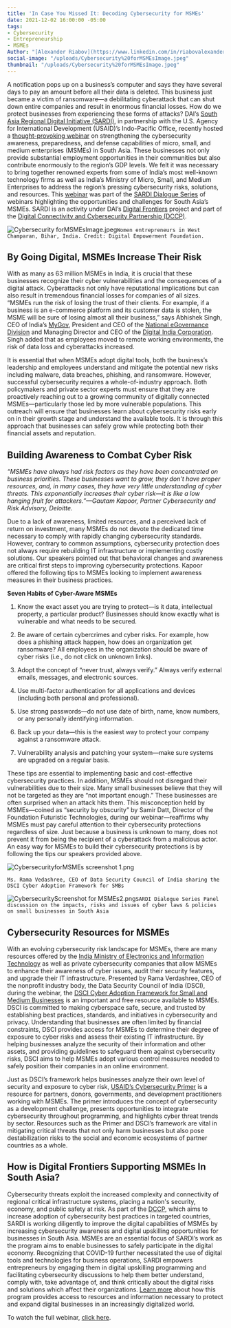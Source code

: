 ```yaml
---
title: 'In Case You Missed It: Decoding Cybersecurity for MSMEs'
date: 2021-12-02 16:00:00 -05:00
tags:
- Cybersecurity
- Entrepreneurship
- MSMEs
Author: "[Alexander Riabov](https://www.linkedin.com/in/riabovalexander/)"
social-image: "/uploads/Cybersecurity%20forMSMEsImage.jpeg"
thumbnail: "/uploads/Cybersecurity%20forMSMEsImage.jpeg"
---
```


A notification pops up on a business’s computer and says they have several days to pay an amount before all their data is deleted. This business just became a victim of ransomware—a debilitating cyberattack that can shut down entire companies and result in enormous financial losses. How do we protect businesses from experiencing these forms of attacks? DAI’s [South Asia Regional Digital Initiative (SARDI),](https://www.usaid.gov/digital-development/sardi-factsheet) in partnership with the U.S. Agency for International Development (USAID)’s Indo-Pacific Office, recently hosted a [thought-provoking webinar](https://www.youtube.com/watch?v=wBywomxU6qI&t=2942s) on strengthening the cybersecurity awareness, preparedness, and defense capabilities of micro, small, and medium enterprises (MSMEs) in South Asia. These businesses not only provide substantial employment opportunities in their communities but also contribute enormously to the region’s GDP levels. We felt it was necessary to bring together renowned experts from some of India’s most well-known technology firms as well as India’s Ministry of Micro, Small, and Medium Enterprises to address the region’s pressing cybersecurity risks, solutions, and resources. This [webinar](https://www.youtube.com/watch?v=wBywomxU6qI&t=2942s) was part of the [SARDI Dialogue Series](https://app.livestorm.co/usaid/sardi) of webinars highlighting the opportunities and challenges for South Asia’s MSMEs. SARDI is an activity under DAI’s [Digital Frontiers](https://www.dai.com/our-work/projects/worldwide-digital-frontiers-df) project and part of the [Digital Connectivity and Cybersecurity Partnership (DCCP)](https://www.usaid.gov/digital-development/digital-connectivity-cybersecurity-partnership).

![Cybersecurity forMSMEsImage.jpeg](/uploads/Cybersecurity%20forMSMEsImage.jpeg)`Women entrepreneurs in West Champaran, Bihar, India. Credit: Digital Empowerment Foundation.`

<!--more-->

## By Going Digital, MSMEs Increase Their Risk

With as many as 63 million MSMEs in India, it is crucial that these businesses recognize their cyber vulnerabilities and the consequences of a digital attack. Cyberattacks not only have reputational implications but can also result in tremendous financial losses for companies of all sizes. “MSMEs run the risk of losing the trust of their clients. For example, if a business is an e-commerce platform and its customer data is stolen, the MSME will be sure of losing almost all their business,” says Abhishek Singh, CEO of India’s [MyGov](https://www.mygov.in/covid-19/), President and CEO of the [National eGovernance Division](https://negd.gov.in/) and Managing Director and CEO of the [Digital India Corporation](https://dic.gov.in/). Singh added that as employees moved to remote working environments, the risk of data loss and cyberattacks increased.

It is essential that when MSMEs adopt digital tools, both the business’s leadership and employees understand and mitigate the potential new risks including malware, data breaches, phishing, and ransomware. However, successful cybersecurity requires a whole-of-industry approach. Both policymakers and private sector experts must ensure that they are proactively reaching out to a growing community of digitally connected MSMEs—particularly those led by more vulnerable populations. This outreach will ensure that businesses learn about cybersecurity risks early on in their growth stage and understand the available tools. It is through this approach that businesses can safely grow while protecting both their financial assets and reputation.

## Building Awareness to Combat Cyber Risk

*“MSMEs have always had risk factors as they have been concentrated on business priorities. These businesses want to grow, they don’t have proper resources, and, in many cases, they have very little understanding of cyber threats. This exponentially increases their cyber risk—it is like a low hanging fruit for attackers.”—Gautam Kapoor, Partner Cybersecurity and Risk Advisory, Deloitte.*

Due to a lack of awareness, limited resources, and a perceived lack of return on investment, many MSMEs do not devote the dedicated time necessary to comply with rapidly changing cybersecurity standards. However, contrary to common assumptions, cybersecurity protection does not always require rebuilding IT infrastructure or implementing costly solutions. Our speakers pointed out that behavioral changes and awareness are critical first steps to improving cybersecurity protections. Kapoor offered the following tips to MSMEs looking to implement awareness measures in their business practices.

**Seven Habits of Cyber-Aware MSMEs**

1. Know the exact asset you are trying to protect—is it data, intellectual property, a particular product? Businesses should know exactly what is vulnerable and what needs to be secured.

2. Be aware of certain cybercrimes and cyber risks. For example, how does a phishing attack happen, how does an organization get ransomware? All employees in the organization should be aware of cyber risks (i.e., do not click on unknown links).

3. Adopt the concept of “never trust, always verify.” Always verify external emails, messages, and electronic sources.

4. Use multi-factor authentication for all applications and devices (including both personal and professional).

5. Use strong passwords—do not use date of birth, name, know numbers, or any personally identifying information.

6. Back up your data—this is the easiest way to protect your company against a ransomware attack.

7. Vulnerability analysis and patching your system—make sure systems are upgraded on a regular basis.

These tips are essential to implementing basic and cost-effective cybersecurity practices. In addition, MSMEs should not disregard their vulnerabilities due to their size. Many small businesses believe that they will not be targeted as they are “not important enough.” These businesses are often surprised when an attack hits them. This misconception held by MSMEs—coined as “security by obscurity” by Samir Datt, Director of the Foundation Futuristic Technologies, during our webinar—reaffirms why MSMEs must pay careful attention to their cybersecurity protections regardless of size. Just because a business is unknown to many, does not prevent it from being the recipient of a cyberattack from a malicious actor. An easy way for MSMEs to build their cybersecurity protections is by following the tips our speakers provided above.

![CybersecurityforMSMEs screenshot 1.png](/uploads/CybersecurityforMSMEs%20screenshot%201.png)

`Ms. Rama Vedashree, CEO of Data Security Council of India sharing the DSCI Cyber Adoption Framework for SMBs`

![CybersecurityScreenshot for MSMEs2.png](/uploads/CybersecurityScreenshot%20for%20MSMEs2.png)`SARDI Dialogue Series Panel discussion on the impacts, risks and issues of cyber laws & policies on small businesses in South Asia`

## Cybersecurity Resources for MSMEs

With an evolving cybersecurity risk landscape for MSMEs, there are many resources offered by the [India Ministry of Electronics and Information Technology](https://nielit.gov.in/content/e-learning-31) as well as private cybersecurity companies that allow MSMEs to enhance their awareness of cyber issues, audit their security features, and upgrade their IT infrastructure. Presented by Rama Verdashree, CEO of the nonprofit industry body, the Data Security Council of India (DSCI), during the webinar, the [DSCI Cyber Adoption Framework for Small and Medium Businesses](https://www.dsci.in/content/dsci-cyber-adoption-framework-smbs) is an important and free resource available to MSMEs. DSCI is committed to making cyberspace safe, secure, and trusted by establishing best practices, standards, and initiatives in cybersecurity and privacy. Understanding that businesses are often limited by financial constraints, DSCI provides access for MSMEs to determine their degree of exposure to cyber risks and assess their existing IT infrastructure. By helping businesses analyze the security of their information and other assets, and providing guidelines to safeguard them against cybersecurity risks, DSCI aims to help MSMEs adopt various control measures needed to safely position their companies in an online environment.

Just as DSCI’s framework helps businesses analyze their own level of security and exposure to cyber risk, [USAID’s Cybersecurity Primer](https://www.usaid.gov/sites/default/files/documents/10-26-21_EXTERNAL_CyberPrimer-CLEARED-accessible.pdf) is a resource for partners, donors, governments, and development practitioners working with MSMEs. The primer introduces the concept of cybersecurity as a development challenge, presents opportunities to integrate cybersecurity throughout programming, and highlights cyber threat trends by sector. Resources such as the Primer and DSCI’s framework are vital in mitigating critical threats that not only harm businesses but also pose destabilization risks to the social and economic ecosystems of partner countries as a whole.

## How is Digital Frontiers Supporting MSMEs In South Asia?

Cybersecurity threats exploit the increased complexity and connectivity of regional critical infrastructure systems, placing a nation's security, economy, and public safety at risk. As part of the [DCCP](https://www.usaid.gov/digital-development/digital-connectivity-cybersecurity-partnership), which aims to increase adoption of cybersecurity best practices in targeted countries, SARDI is working diligently to improve the digital capabilities of MSMEs by increasing cybersecurity awareness and digital upskilling opportunities for businesses in South Asia. MSMEs are an essential focus of SARDI’s work as the program aims to enable businesses to safely participate in the digital economy. Recognizing that COVID-19 further necessitated the use of digital tools and technologies for business operations, SARDI empowers entrepreneurs by engaging them in digital upskilling programming and facilitating cybersecurity discussions to help them better understand, comply with, take advantage of, and think critically about the digital risks and solutions which affect their organizations. [Learn more](https://www.usaid.gov/digital-development/sardi-factsheet) about how this program provides access to resources and information necessary to protect and expand digital businesses in an increasingly digitalized world.

To watch the full webinar, [click here](https://www.youtube.com/watch?v=wBywomxU6qI&t=2942s).